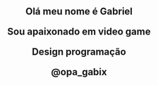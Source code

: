 <h2 p align='center'> Olá meu nome é Gabriel
  
<p>Sou apaixonado em video game
<p>Design programação 
<p>@opa_gabix
    </center>
